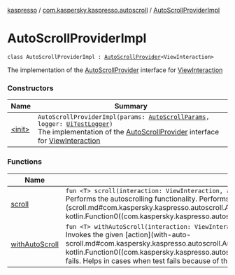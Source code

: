 [kaspresso](../../index.md) / [com.kaspersky.kaspresso.autoscroll](../index.md) / [AutoScrollProviderImpl](./index.md)

# AutoScrollProviderImpl

`class AutoScrollProviderImpl : `[`AutoScrollProvider`](../-auto-scroll-provider/index.md)`<ViewInteraction>`

The implementation of the [AutoScrollProvider](../-auto-scroll-provider/index.md) interface for [ViewInteraction](#)

### Constructors

| Name | Summary |
|---|---|
| [&lt;init&gt;](-init-.md) | `AutoScrollProviderImpl(params: `[`AutoScrollParams`](../../com.kaspersky.kaspresso.params/-auto-scroll-params/index.md)`, logger: `[`UiTestLogger`](../../com.kaspersky.kaspresso.logger/-ui-test-logger.md)`)`<br>The implementation of the [AutoScrollProvider](../-auto-scroll-provider/index.md) interface for [ViewInteraction](#) |

### Functions

| Name | Summary |
|---|---|
| [scroll](scroll.md) | `fun <T> scroll(interaction: ViewInteraction, action: () -> `[`T`](scroll.md#T)`, cachedError: `[`Throwable`](https://kotlinlang.org/api/latest/jvm/stdlib/kotlin/-throwable/index.html)`): `[`T`](scroll.md#T)<br>Performs the autoscrolling functionality. Performs scroll and re-invokes the given [action](scroll.md#com.kaspersky.kaspresso.autoscroll.AutoScrollProviderImpl$scroll(androidx.test.espresso.ViewInteraction, kotlin.Function0((com.kaspersky.kaspresso.autoscroll.AutoScrollProviderImpl.scroll.T)), kotlin.Throwable)/action). |
| [withAutoScroll](with-auto-scroll.md) | `fun <T> withAutoScroll(interaction: ViewInteraction, action: () -> `[`T`](with-auto-scroll.md#T)`): `[`T`](with-auto-scroll.md#T)<br>Invokes the given [action](with-auto-scroll.md#com.kaspersky.kaspresso.autoscroll.AutoScrollProviderImpl$withAutoScroll(androidx.test.espresso.ViewInteraction, kotlin.Function0((com.kaspersky.kaspresso.autoscroll.AutoScrollProviderImpl.withAutoScroll.T)))/action) and calls [scroll](scroll.md) if it fails. Helps in cases when test fails because of the need to scroll to interacted view. |
